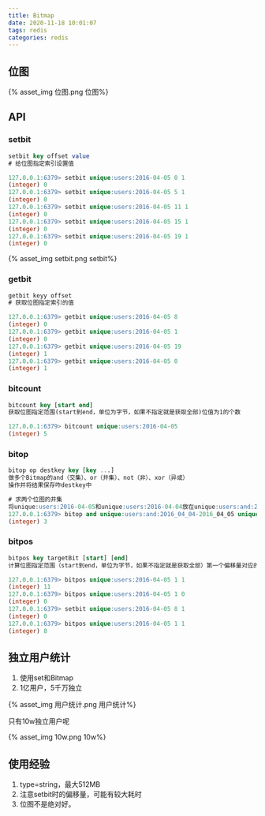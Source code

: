 ```yaml
---
title: Bitmap
date: 2020-11-18 10:01:07
tags: redis
categories: redis
---
```

## 位图

{% asset_img 位图.png 位图%}

## API

### setbit

```sql
setbit key offset value
# 给位图指定索引设置值
```

```sql
127.0.0.1:6379> setbit unique:users:2016-04-05 0 1
(integer) 0
127.0.0.1:6379> setbit unique:users:2016-04-05 5 1
(integer) 0
127.0.0.1:6379> setbit unique:users:2016-04-05 11 1
(integer) 0
127.0.0.1:6379> setbit unique:users:2016-04-05 15 1
(integer) 0
127.0.0.1:6379> setbit unique:users:2016-04-05 19 1
(integer) 0
```

{% asset_img setbit.png setbit%}

### getbit

```sql
getbit keyy offset
# 获取位图指定索引的值

127.0.0.1:6379> getbit unique:users:2016-04-05 8
(integer) 0
127.0.0.1:6379> getbit unique:users:2016-04-05 1
(integer) 0
127.0.0.1:6379> getbit unique:users:2016-04-05 19
(integer) 1
127.0.0.1:6379> getbit unique:users:2016-04-05 0
(integer) 1
```

### bitcount

```sql
bitcount key [start end]
获取位图指定范围(start到end，单位为字节，如果不指定就是获取全部)位值为1的个数

127.0.0.1:6379> bitcount unique:users:2016-04-05
(integer) 5
```

### bitop

```sql
bitop op destkey key [key ...]
做多个Bitmap的and（交集）、or（并集）、not（非）、xor（异或）
操作并将结果保存咋destkey中

# 求两个位图的并集
将unique:users:2016-04-05和unique:users:2016-04-04放在unique:users:and:2016_04_04-2016_04_05中
127.0.0.1:6379> bitop and unique:users:and:2016_04_04-2016_04_05 unique:users:2016-04-05 unique:users:2016-04-04
(integer) 3
```

### bitpos

```sql
bitpos key targetBit [start] [end]
计算位图指定范围（start到end，单位为字节，如果不指定就是获取全部）第一个偏移量对应的值等于targetBit的位置

127.0.0.1:6379> bitpos unique:users:2016-04-05 1 1
(integer) 11
127.0.0.1:6379> bitpos unique:users:2016-04-05 1 0
(integer) 0
127.0.0.1:6379> setbit unique:users:2016-04-05 8 1
(integer) 0
127.0.0.1:6379> bitpos unique:users:2016-04-05 1 1
(integer) 8
```

## 独立用户统计

1. 使用set和Bitmap
2. 1亿用户，5千万独立

{% asset_img 用户统计.png 用户统计%}

只有10w独立用户呢

{% asset_img 10w.png 10w%}

## 使用经验

1. type=string，最大512MB
2. 注意setbit时的偏移量，可能有较大耗时
3. 位图不是绝对好。